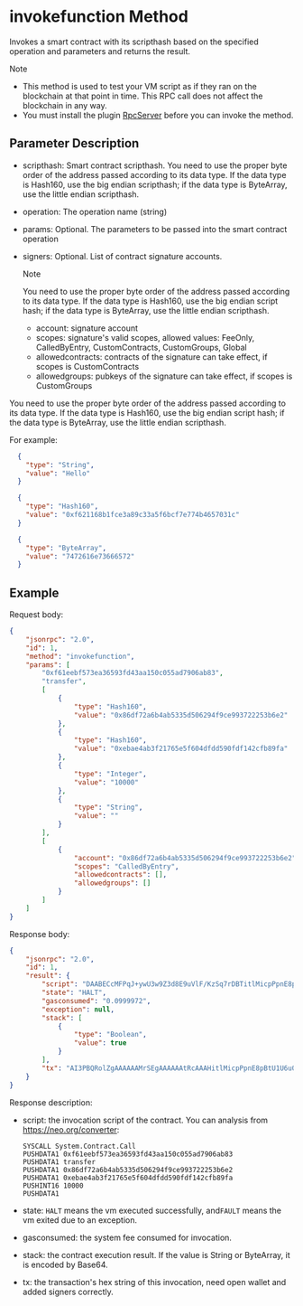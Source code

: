 ﻿# invokefunction Method

Invokes a smart contract with its scripthash based on the specified operation and parameters and returns the result.

> [!Note]
>
> - This method is used to test your VM script as if they ran on the blockchain at that point in time. This RPC call does not affect the blockchain in any way.
> - You must install the plugin [RpcServer](https://github.com/neo-project/neo-modules/releases) before you can invoke the method.

## Parameter Description

* scripthash: Smart contract scripthash. You need to use the proper byte order of the address passed according to its data type. If the data type is Hash160, use the big endian scripthash; if the data type is ByteArray, use the little endian scripthash.

* operation: The operation name (string)

* params: Optional. The parameters to be passed into the smart contract operation

* signers: Optional. List of contract signature accounts.

  > [!Note]
  >
  > You need to use the proper byte order of the address passed according to its data type. If the data type is Hash160, use the big endian script hash; if the data type is ByteArray, use the little endian scripthash.

  * account: signature account
  * scopes: signature's valid scopes, allowed values: FeeOnly, CalledByEntry, CustomContracts, CustomGroups, Global
  * allowedcontracts: contracts of the signature can take effect, if scopes is CustomContracts
  * allowedgroups: pubkeys of the signature can take effect, if scopes is CustomGroups
  

You need to use the proper byte order of the address passed according to its data type. If the data type is Hash160, use the big endian script hash; if the data type is ByteArray, use the little endian scripthash.

For example:

```json
  {
    "type": "String",
    "value": "Hello"
  }

  {
    "type": "Hash160",
    "value": "0xf621168b1fce3a89c33a5f6bcf7e774b4657031c"
  }

  {
    "type": "ByteArray",
    "value": "7472616e73666572"
  }
```

## Example

Request body:

```json
{
    "jsonrpc": "2.0",
    "id": 1,
    "method": "invokefunction",
    "params": [
        "0xf61eebf573ea36593fd43aa150c055ad7906ab83",
        "transfer",
        [
            {
                "type": "Hash160",
                "value": "0x86df72a6b4ab5335d506294f9ce993722253b6e2"
            },
            {
                "type": "Hash160",
                "value": "0xebae4ab3f21765e5f604dfdd590fdf142cfb89fa"
            },
            {
                "type": "Integer",
                "value": "10000"
            },
            {
                "type": "String",
                "value": ""
            }
        ],
        [
            {
                "account": "0x86df72a6b4ab5335d506294f9ce993722253b6e2",
                "scopes": "CalledByEntry",
                "allowedcontracts": [],
                "allowedgroups": []
            }
        ]
    ]
}
```

Response body:

```json
{
    "jsonrpc": "2.0",
    "id": 1,
    "result": {
        "script": "DAABECcMFPqJ+ywU3w9Z3d8E9uVlF/KzSq7rDBTitlMicpPpnE8pBtU1U6u0pnLfhhTAHwwIdHJhbnNmZXIMFIOrBnmtVcBQoTrUP1k26nP16x72QWJ9W1I=",
        "state": "HALT",
        "gasconsumed": "0.0999972",
        "exception": null,
        "stack": [
            {
                "type": "Boolean",
                "value": true
            }
        ],
        "tx": "AI3PBQRolZgAAAAAAMrSEgAAAAAAtRcAAAHitlMicpPpnE8pBtU1U6u0pnLfhgEAWQwAARAnDBT6ifssFN8PWd3fBPblZRfys0qu6wwU4rZTInKT6ZxPKQbVNVOrtKZy34YUwB8MCHRyYW5zZmVyDBSDqwZ5rVXAUKE61D9ZNupz9ese9kFifVtSAUIMQB87UjubTE7Kb/fOe8Yu2QDUQJ6c5pL9LjcoFaNkEiJzLY5yd72jrsvVbVFNZ6ObWloAmLkjCgDXw9enkVtwVBMrEQwhAs7UMjl93ETtugMcC8O5M/KP3ZZ3eS17IObANt2qrPHiEQtBE43vrw=="
    }
}
```

Response description:

- script: the invocation script of the contract. You can analysis from https://neo.org/converter:

  ```
  SYSCALL System.Contract.Call
  PUSHDATA1 0xf61eebf573ea36593fd43aa150c055ad7906ab83
  PUSHDATA1 transfer
  PUSHDATA1 0x86df72a6b4ab5335d506294f9ce993722253b6e2
  PUSHDATA1 0xebae4ab3f21765e5f604dfdd590fdf142cfb89fa
  PUSHINT16 10000
  PUSHDATA1
  ```

- state:  `HALT` means the vm executed successfully, and`FAULT` means the vm exited due to an exception. 

- gasconsumed: the system fee consumed for invocation.

- stack: the contract execution result. If the value is String or ByteArray, it is encoded by Base64.

- tx: the transaction's hex string of this invocation, need open wallet and added signers correctly.